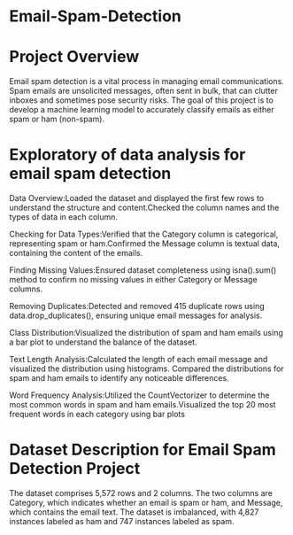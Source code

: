 # Email-Spam-Detection
# Project Overview
Email spam detection is a vital process in managing email communications. Spam emails are unsolicited messages, often sent in bulk, that can clutter inboxes and sometimes pose security risks. The goal of this project is to develop a machine learning model to accurately classify emails as either spam or ham (non-spam).

# Exploratory of data analysis for email spam detection
Data Overview:Loaded the dataset and displayed the first few rows to understand the structure and content.Checked the column names and the types of data in each column.

Checking for Data Types:Verified that the Category column is categorical, representing spam or ham.Confirmed the Message column is textual data, containing the content of the emails.

Finding Missing Values:Ensured dataset completeness using isna().sum() method to confirm no missing values in either Category or Message columns.

Removing Duplicates:Detected and removed 415 duplicate rows using data.drop_duplicates(), ensuring unique email messages for analysis.

Class Distribution:Visualized the distribution of spam and ham emails using a bar plot to understand the balance of the dataset.

Text Length Analysis:Calculated the length of each email message and visualized the distribution using histograms. Compared the distributions for spam and ham emails to identify any noticeable differences.

Word Frequency Analysis:Utilized the CountVectorizer to determine the most common words in spam and ham emails.Visualized the top 20 most frequent words in each category using bar plots

# Dataset Description for Email Spam Detection Project
The dataset comprises 5,572 rows and 2 columns. The two columns are Category, which indicates whether an email is spam or ham, and Message, which contains the email text. The dataset is imbalanced, with 4,827 instances labeled as ham and 747 instances labeled as spam.
